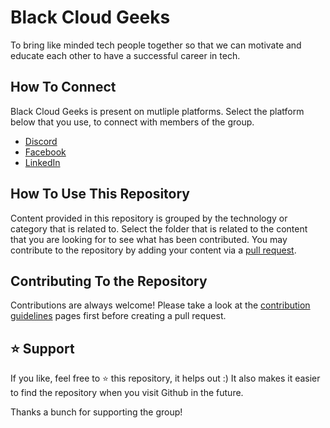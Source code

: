 # Black Cloud Geeks

To bring like minded tech people together so that we can motivate and educate each other to have a successful career in tech. 

## How To Connect

Black Cloud Geeks is present on mutliple platforms. Select the platform below that you use, to connect with members 
of the group.

* [Discord](https://discord.gg/JpSavAjrCh)
* [Facebook](https://www.facebook.com/groups/blackcloudgeeks)
* [LinkedIn](https://www.linkedin.com/groups/9077941/)

## How To Use This Repository

Content provided in this repository is grouped by the technology or category that is related to. Select the folder
that is related to the content that you are looking for to see what has been contributed.
You may contribute to the repository by adding your content via a
[pull request](https://github.com/almostengr/blackcloudgeeks/pulls).

## Contributing To the Repository

Contributions are always welcome! Please take a look at the 
[contribution guidelines](https://github.com/almostengr/blackcloudgeeks/blob/main/contribution-guidelines.md) pages first
before creating a pull request.

## ⭐ Support 

If you like, feel free to ⭐ this repository, it helps out :)  It also makes it easier to find the repository 
when you visit Github in the future.

Thanks a bunch for supporting the group!
